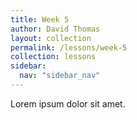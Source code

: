 ```yaml
---
title: Week 5
author: David Thomas
layout: collection
permalink: /lessons/week-5
collection: lessons
sidebar:
  nav: "sidebar_nav"
---
```


Lorem ipsum dolor sit amet.
